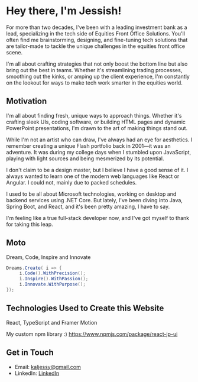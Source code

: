 # Hey there, I'm Jessish! </JP>

For more than two decades, I've been with a leading investment bank as a lead, specializing in the tech side of Equities Front Office Solutions. You'll often find me brainstorming, designing, and fine-tuning tech solutions that are tailor-made to tackle the unique challenges in the equities front office scene.

I'm all about crafting strategies that not only boost the bottom line but also bring out the best in teams. Whether it's streamlining trading processes, smoothing out the kinks, or amping up the client experience, I'm constantly on the lookout for ways to make tech work smarter in the equities world.

## Motivation

I'm all about finding fresh, unique ways to approach things. Whether it's crafting sleek UIs, coding software, or building HTML pages and dynamic PowerPoint presentations, I'm drawn to the art of making things stand out.

While I'm not an artist who can draw, I've always had an eye for aesthetics. I remember creating a unique Flash portfolio back in 2001—it was an adventure. It was during my college days when I stumbled upon JavaScript, playing with light sources and being mesmerized by its potential.

I don't claim to be a design master, but I believe I have a good sense of it. I always wanted to learn one of the modern web languages like React or Angular. I could not,  mainly due to packed schedules. 

I used to be all about Microsoft technologies, working on desktop and backend services using .NET Core.
But lately, I've been diving into Java, Spring Boot, and React, and it's been pretty amazing, I have to say.

I'm feeling like a true full-stack developer now, and I've got myself to thank for taking this leap.

## Moto

Dream, Code, Inspire and Innovate

```csharp
Dreams.Create( i => {
     i.Code().WithPrecision();
     i.Inspire().WithPassion();
     i.Innovate.WithPurpose();   
});
```

## Technologies Used to Create this Website
 React, TypeScript and  Framer Motion

My custom npm library :)
https://www.npmjs.com/package/react-jp-ui

## Get in Touch

-  Email: [kaljessy@gmail.com](kaljessy@gmail.com)
-  LinkedIn: [LinkedIn](https://www.linkedin.com/in/jessish-pothancheri-5985576/)

